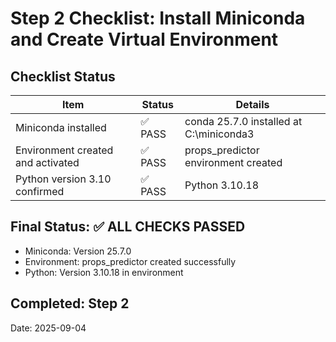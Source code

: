 # Step 2 Checklist: Install Miniconda and Create Virtual Environment

## Checklist Status

| Item | Status | Details |
|------|--------|---------|
| Miniconda installed | ✅ PASS | conda 25.7.0 installed at C:\miniconda3 |
| Environment created and activated | ✅ PASS | props_predictor environment created |
| Python version 3.10 confirmed | ✅ PASS | Python 3.10.18 |

## Final Status: ✅ ALL CHECKS PASSED

- Miniconda: Version 25.7.0
- Environment: props_predictor created successfully
- Python: Version 3.10.18 in environment

## Completed: Step 2
Date: 2025-09-04